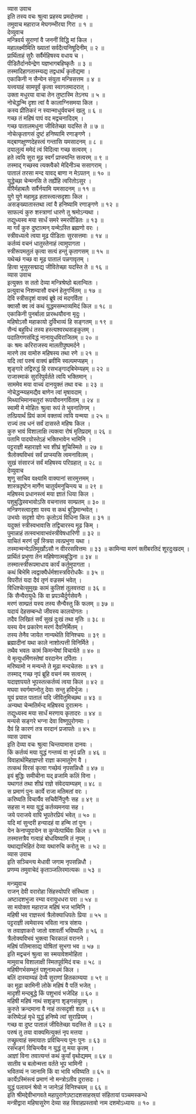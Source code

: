 व्यास उवाच  
इति तस्य वचः श्रुत्वा प्रहस्य प्रमदोत्तमा ।  
तमुवाच महाराज मेघगम्भीरया गिरा ॥ १ ॥  
देव्युवाच  
मन्त्रिवर्य सुराणां वै जननीं विद्धि मां किल ।  
महालक्ष्मीमिति ख्यातां सर्वदैत्यनिषूदिनीम् ॥ २ ॥  
प्रार्थिताहं सुरैः सर्वैर्महिषस्य वधाय च ।  
पीडितैर्दानवेन्द्रेण यज्ञभागबहिष्कृतैः ॥ ३ ॥  
तस्मादिहागतास्म्यद्य तद्वधार्थं कृतोद्यमा ।  
एकाकिनी न सैन्येन संयुता मन्त्रिसत्तम ॥ ४ ॥  
यत्त्वयाहं सामपूर्वं कृत्वा स्वागतमादरात् ।  
उक्ता मधुरया वाचा तेन तुष्टास्मि तेऽनघ ॥ ५ ॥  
नोचेद्धन्मि दृशा त्वां वै कालाग्निसमया किल ।  
कस्य प्रीतिकरं न स्यान्माधुर्यवचनं खलु ॥ ६ ॥  
गच्छ तं महिषं पापं वद मद्वचनादिदम् ।  
गच्छ पातालमधुना जीवितेच्छा यदस्ति ते ॥ ७ ॥  
नोचेत्कृतागसं दुष्टं हनिष्यामि रणाङ्गणे ।  
मद्‌बाणक्षुण्णदेहस्त्वं गन्तासि यमसादनम् ॥ ८ ॥  
दयालुत्वं ममेदं त्वं विदित्वा गच्छ सत्वरम् ।  
हते त्वयि सुरा मूढ स्वर्गं प्राप्स्यन्ति सत्वरम् ॥ ९ ॥  
तस्माद्‌ गच्छस्व त्यक्त्वैको मेदिनीञ्च ससागराम् ।  
पातालं तरसा मन्द यावद्‌ बाणा न मेऽपतन् ॥ १० ॥  
युद्धेच्छा चेन्मनसि ते तर्ह्येहि त्वरितोऽसुर ।  
वीरैर्महाबलैः सर्वैर्नयामि यमसादनम् ॥ ११ ॥  
युगे युगे महामूढ हतास्त्वत्सदृशाः किल ।  
असङ्ख्यातास्तथा त्वां वै हनिष्यामि रणाङ्गणे ॥ १२ ॥  
साफल्यं कुरु शस्त्राणां धारणे तु श्रमोऽन्यथा ।  
तद्युध्यस्व मया सार्धं समरे स्मरपीडितः ॥ १३ ॥  
मा गर्वं कुरु दुष्टात्मन् यन्मेऽस्ति ब्रह्मणो वरः ।  
स्त्रीवध्यत्वे त्वया मूढ पीडिताः सुरसत्तमाः ॥ १४ ॥  
कर्तव्यं वचनं धातुस्तेनाहं त्वामुपागता ।  
स्त्रीरूपमतुलं कृत्वा सत्यं हन्तुं कृतागसम् ॥ १५ ॥  
यथेच्छं गच्छ वा मूढ पातालं पन्नगावृतम् ।  
हित्वा भूसुरसद्माद्य जीवितेच्छा यदस्ति ते ॥ १६ ॥  
व्यास उवाच  
इत्युक्तः स ततो देव्या मन्त्रिश्रेष्ठो बलान्वितः ।  
प्रत्युवाच निशम्यासौ वचनं हेतुगर्भितम् ॥ १७ ॥  
देवि स्त्रीसदृशं वाक्यं ब्रूषे त्वं मदगर्विता ।  
क्वासौ क्व त्वं कथं युद्धमसम्भाव्यमिदं किल ॥ १८ ॥  
एकाकिनी पुनर्बाला प्रारब्धयौवना मृदुः ।  
महिषोऽसौ महाकायो दुर्विभाव्यं हि सङ्गतम् ॥ १९ ॥  
सैन्यं बहुविधं तस्य हस्त्यश्वरथसङ्कुलम् ।  
पदातिगणसंविद्धं नानायुधविराजितम् ॥ २० ॥  
कः श्रमः करिराजस्य मालतीपुष्पमर्दने ।  
मारणे तव वामोरु महिषस्य तथा रणे ॥ २१ ॥  
यदि त्वां परुषं वाक्यं ब्रवीमि स्वल्पमप्यहम् ।  
शृङ्गारे तद्विरुद्धं हि रसभङ्गाद्‌बिभेम्यहम् ॥ २२ ॥  
राजास्माकं सुररिपुर्वर्तते त्वयि भक्तिमान् ।  
साममेव मया वाच्यं दानयुक्तं तथा वचः ॥ २३ ॥  
नोचेद्धन्म्यहमद्यैव बाणेन त्वां मृषावदाम् ।  
मिथ्याभिमानचतुरां रूपयौवनगर्विताम् ॥ २४ ॥  
स्वामी मे मोहितः श्रुत्वा रूपं ते भुवनातिगम् ।  
तत्प्रियार्थं प्रियं कामं वक्तव्यं त्वयि यन्मया ॥ २५ ॥  
राज्यं तव धनं सर्वं दासस्ते महिषः किल ।  
कुरु भावं विशालाक्षि त्यक्त्वा रोषं मृतिप्रदम् ॥ २६ ॥  
पतामि पादयोस्तेऽहं भक्तिभावेन भामिनि ।  
पट्टराज्ञी महाराज्ञो भव शीघ्रं शुचिस्मिते ॥ २७ ॥  
त्रैलोक्यविभवं सर्वं प्राप्स्यसि त्वमनाविलम् ।  
सुखं संसारजं सर्वं महिषस्य परिग्रहात् ॥ २८ ॥  
देव्युवाच  
शृणु साचिव वक्ष्यामि वाक्यानां सारमुत्तमम् ।  
शास्त्रदृष्टेन मार्गेण चातुर्यमनुचिन्त्य च ॥ २९ ॥  
महिषस्य प्रधानस्त्वं मया ज्ञातं धिया किल ।  
पशुबुद्धिस्वभावोऽसि वचनात्तव साम्प्रतम् ॥ ३० ॥  
मन्त्रिणस्त्वादृशा यस्य स कथं बुद्धिमान्भवेत् ।  
उभयोः सदृशो योगः कृतोऽयं विधिना किल ॥ ३१ ॥  
यदुक्तं स्त्रीस्वभावासि तद्विचारस्य मूढ किम् ।  
पुमान्नाहं तत्स्वभावाभवंस्त्रीवेषधारिणी ॥ ३२ ॥  
याचितं मरणं पूर्वं स्त्रिया त्वत्प्रभुणा यथा ।  
तस्मान्मन्येऽतिमूर्खोऽसौ न वीररसवित्तमः ॥ ३३ ॥
कामिन्या मरणं क्लीबरतिदं शूरदुःखदम् ।  
प्रार्थितं प्रभुणा तेन महिषेणात्मबुद्धिना ॥ ३४ ॥  
तस्मात्स्त्रीरूपमाधाय कार्यं कर्तुमुपागता ।  
कथं बिभेमि त्वद्वाक्यैर्धर्मशास्त्रविरोधकैः ॥ ३५ ॥  
विपरीतं यदा दैवं तृणं वज्रसमं भवेत् ।  
विधिश्चेत्सुमुखः कामं कुलिशं तूलवत्तदा ॥ ३६ ॥  
किं सैन्यैरायुधैः किं वा प्रपञ्चैर्दुर्गसेवनैः ।  
मरणं साम्प्रतं यस्य तस्य सैन्यैस्तु किं फलम् ॥ ३७ ॥  
यदायं देहसम्बन्धो जीवस्य कालयोगतः ।  
तदैव लिखितं सर्वं सुखं दुःखं तथा मृतिः ॥ ३८ ॥  
यस्य येन प्रकारेण मरणं दैवनिर्मितम् ।  
तस्य तेनैव जायेत नान्यथेति विनिश्चयः ॥ ३९ ॥  
ब्रह्मादीनां यथा काले नाशोत्पत्ती विनिर्मिते ।  
तथैव भवतः कामं किमन्येषां विचार्यते ॥ ४० ॥  
ये मृत्युधर्मिणस्तेषां वरदानेन दर्पिताः ।  
मरिष्यामो न मन्यन्ते ते मूढा मन्दचेतसः ॥ ४१ ॥  
तस्माद्‌ गच्छ नृपं ब्रूहि वचनं मम सत्वरम् ।  
यदाज्ञापयते भूपस्तत्कर्तव्यं त्वया किल ॥ ४२ ॥  
मघवा स्वर्गमाप्नोतु देवाः सन्तु हविर्भुजः ।  
यूयं प्रयात पातालं यदि जीवितुमिच्छथ ॥ ४३ ॥  
अन्यथा चेन्मतिर्मन्द महिषस्य दुरात्मनः ।  
तद्युध्यस्व मया सार्धं मरणाय कृतादरः ॥ ४४ ॥  
मन्यसे सङ्गरे भग्ना देवा विष्णुपुरोगमाः ।  
दैवं हि कारणं तत्र वरदानं प्रजापतेः ॥ ४५ ॥  
व्यास उवाच  
इति देव्या वचः श्रुत्वा चिन्तयामास दानवः ।  
किं कर्तव्यं मया युद्धं गन्तव्यं वा नृपं प्रति ॥ ४६ ॥  
विवाहार्थमिहाज्ञप्तो राज्ञा कामातुरेण वै ।  
तत्कथं विरसं कृत्वा गच्छेयं नृपसन्निधौ ॥ ४७ ॥  
इयं बुद्धिः समीचीना यद्‌ व्रजामि कलिं विना ।  
यथागतं तथा शीघ्रं राज्ञे संवेदयाम्यहम् ॥ ४८ ॥  
स प्रमाणं पुनः कार्ये राजा मतिमतां वरः ।  
करिष्यति विचार्यैव सचिवैर्निपुणैः सह ॥ ४९ ॥  
सहसा न मया युद्धं कर्तव्यमनया सह ।  
जये पराजये वापि भूपतेरप्रियं भवेत् ॥ ५० ॥  
यदि मां सुन्दरी हन्यादहं वा हन्मि तां पुनः ।  
येन केनाप्युपायेन स कुप्येत्पार्थिवः किल ॥ ५१ ॥  
तस्मात्तत्रैव गत्वाहं बोधयिष्यामि तं नृपम् ।  
यथाद्याभिहितं देव्या यथारुचि करोतु सः ॥ ५२ ॥  
व्यास उवाच  
इति सञ्चिन्त्य मेधावी जगाम नृपसन्निधौ ।  
प्रणम्य तमुवाचेदं कृताञ्जलिरमात्यकः ॥ ५३ ॥  
  
मन्त्र्युवाच  
राजन् देवी वरारोहा सिंहस्योपरि संस्थिता ।  
अष्टादशभुजा रम्या वरायुधधरा परा ॥ ५४ ॥  
सा मयोक्ता महाराज महिषं भज भामिनि ।  
महिषी भव राज्ञस्त्वं त्रैलोक्याधिपतेः प्रिया ॥ ५५ ॥  
पट्टराज्ञी त्वमेवास्य भविता नात्र संशयः ।  
स तवाज्ञाकरो जातो वशवर्ती भविष्यति ॥ ५६ ॥  
त्रैलोक्यविभवं भुक्त्वा चिरकालं वरानने ।  
महिषं पतिमासाद्य योषितां सुभगा भव ॥ ५७ ॥  
इति मद्वचनं श्रुत्वा सा स्मयावेशमोहिता ।  
मामुवाच विशालाक्षी स्मितपूर्वमिदं वचः ॥ ५८ ॥  
महिषीगर्भसम्भूतं पशूनामधमं किल ।  
बलिं दास्याम्यहं देव्यै सुराणां हितकाम्यया ॥ ५९ ॥  
का मूढा कामिनी लोके महिषं वै पतिं भजेत् ।  
मादृशी मन्दबुद्धे किं पशुभावं भजेदिह ॥ ६० ॥  
महिषी महिषं नाथं सशृङ्गा शृङ्गसंयुतम् ।  
कुरुते क्रन्दमाना वै नाहं तत्सदृशी शठा ॥ ६१ ॥  
करिष्येऽहं मृधे युद्धं हनिष्ये त्वां सुराप्रियम् ।  
गच्छ वा दुष्ट पातालं जीवितेच्छा यदस्ति ते ॥ ६२ ॥  
परुषं तु तया वाक्यमित्युक्तं नृप मत्तया ।  
तच्छ्रुत्वाहं समायातः प्रविचिन्त्य पुनः पुनः ॥ ६३ ॥  
रसभङ्गं विचिन्त्यैव न युद्धं तु मया कृतम् ।  
आज्ञां विना तवात्यन्तं कथं कुर्यां वृथोद्यमम् ॥ ६४ ॥  
सातीव च बलोन्मत्ता वर्तते भूप भामिनी ।  
भवितव्यं न जानामि किं वा भावि भविष्यति ॥ ६५ ॥  
कार्येऽस्मिंस्त्वं प्रमाणं नो मन्त्रोऽतीव दुरासदः ।  
युद्धं पलायनं श्रेयो न जानेऽहं विनिश्चयम् ॥ ६६ ॥  
इति श्रीमद्देवीभागवते महापुराणेऽष्टादशसाहस्र्यां संहितायां पञ्चमस्कन्धे  
मन्त्रीद्वारा महिषासुरेण देव्या सह विवाहप्रस्तावो नाम दशमोऽध्यायः ॥ १० ॥
